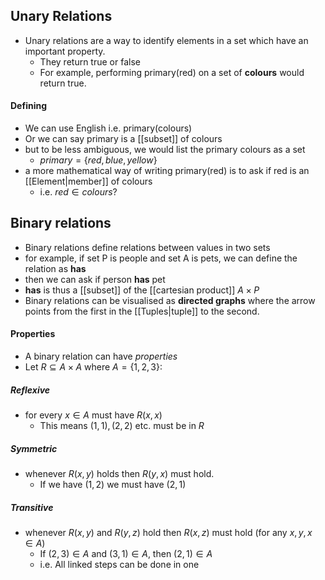 ## Unary Relations
- Unary relations are a way to identify elements in a set which have an important property.
	- They return true or false
	- For example, performing primary(red) on a set of **colours** would return true.
	
#### Defining

- We can use English i.e. primary(colours)
- Or we can say primary is a [[subset]] of colours
- but to be less ambiguous, we would list the primary colours as a set
	- $primary= \{red, blue, yellow\}$
- a more mathematical way of writing primary(red) is to ask if red is an [[Element|member]] of colours
	- i.e. $red \in colours$?

## Binary relations

- Binary relations define relations between values in two sets
- for example, if set P is people and set A is pets, we can define the relation as **has**
- then we can ask if person **has** pet
- **has** is thus a [[subset]] of the [[cartesian product]] $A\times P$
- Binary relations can be visualised as **directed graphs** where the arrow points from the first in the [[Tuples|tuple]] to the second.
#### Properties
- A binary relation can have *properties*
- Let $R\subseteq A\times A$ where $A=\{1,2,3\}$:
##### Reflexive
- for every $x\in A$ must have $R(x,x)$
	- This means $(1,1), (2,2)$ etc. must be in $R$
##### Symmetric
- whenever $R(x,y)$ holds then $R(y,x)$ must hold.
	- If we have $(1,2)$ we must have $(2,1)$
##### Transitive
- whenever $R(x,y)$ and $R(y,z)$ hold then $R(x,z)$ must hold (for any $x,y,x\in A$)
	- If $(2,3)\in A$ and $(3,1)\in A$, then $(2,1)\in A$
	- i.e. All linked steps can be done in one